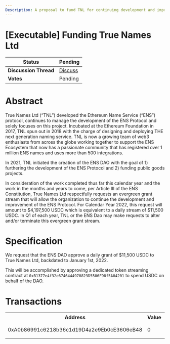 ```yaml
---
Description: A proposal to fund TNL for continuing development and improvement of the ENS system.
---
```


# [Executable] Funding True Names Ltd

| **Status**            | Pending                                                                                                                                      |
| --------------------- | ------------------------------------------------------------------------------------------------------------------------------------------- |
| **Discussion Thread** | [Discuss](https://discuss.ens.domains/t/...)                                                                                                |
| **Votes**             | Pending                                                                                                                                     |

# Abstract

  True Names Ltd (“TNL”) developed the Ethereum Name Service (“ENS”) protocol, continues to manage the development of the ENS Protocol and solely focuses on this project. Incubated at the Ethereum Foundation in 2017, TNL spun out in 2018 with the charge of designing and deploying THE next generation naming service. TNL is now a growing team of web3 enthusiasts from across the globe working together to support the ENS Ecosystem that now has a passionate community that has registered over 1 million ENS names and uses more than 500 integrations. 

In 2021, TNL initiated the creation of the ENS DAO with the goal of 1) furthering the development of the ENS Protocol and 2) funding public goods projects.

 
In consideration of the work completed thus far this calendar year and the work in the months and years to come, per Article III of the ENS Constitution, True Names Ltd respectfully requests an evergreen grant stream that will allow the organization to continue the development and improvement of the ENS Protocol. For Calendar Year 2022, this request will amount to $4,197,500 USDC which is equivalent to a daily stream of $11,500 USDC. In Q1 of each year, TNL or the ENS Dao may make requests to alter and/or terminate this evergreen grant stream.

# Specification
We request that the ENS DAO approve a daily grant of $11,500 USDC to True Names Ltd, backdated to January 1st, 2022.

This will be accomplished by approving a dedicated token streaming contract at `0xB1377e4f32e6746444970823D5506F98f5A04201` to spend USDC on behalf of the DAO.

# Transactions
<!-- The transactions section describes all the calls that should be encoded in the onchain version of this proposal. Use the table below as a starting point. -->
<table>
    <tr>
        <th>Address</th>
        <th>Value</th>
        <th>Function</th>
        <th>Argument</th>
        <th>Value</th>
    </tr>
    <tr>
        <td rowspan=2>0xA0b86991c6218b36c1d19D4a2e9Eb0cE3606eB48</td>
        <td rowspan=2>0</td>
        <td rowspan=2>approve</td>
        <td>spender</td>
        <td>0xB1377e4f32e6746444970823D5506F98f5A04201</td>
    </tr>
    <tr>
        <td>value</td>
        <td>0xffffffffffffffffffffffffffffffffffffffffffffffffffffffffffffffff</td>
    </tr>
</table>
